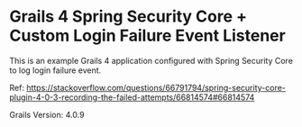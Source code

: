 # Grails 4 Spring Security Core + Custom Login Failure Event Listener
This is an example Grails 4 application configured with Spring Security Core to log login failure event. 


Ref: https://stackoverflow.com/questions/66791794/spring-security-core-plugin-4-0-3-recording-the-failed-attempts/66814574#66814574


Grails Version: 4.0.9
